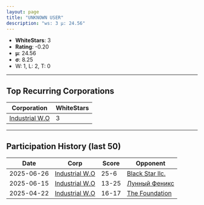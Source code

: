 ```yaml
---
layout: page
title: "UNKNOWN USER"
description: "ws: 3 μ: 24.56"
---
```

- **WhiteStars**: 3
- **Rating**: -0.20
- **μ**: 24.56  
- **σ**: 8.25
- W: 1, L: 2, T: 0

---

## Top Recurring Corporations

| Corporation | WhiteStars |
| --- | --- |
| [Industrial W\.O](https://ws.tsl.rocks/corp/99a4ba88f6a620cb9ea1da456127c978a858ffbda4e40b255fcf3365515da25d/) | 3 |

---

## Participation History (last 50)

| Date | Corp | Score | Opponent |
| --- | --- | --- | --- |
| 2025-06-26 | [Industrial W\.O](https://ws.tsl.rocks/corp/99a4ba88f6a620cb9ea1da456127c978a858ffbda4e40b255fcf3365515da25d/) | 25-6 | [Black Star llc\.](https://ws.tsl.rocks/corp/f6cd5aed527efed3a402f931784d68b5b7201b317118a60bd3d81b551ee87330/) |
| 2025-06-15 | [Industrial W\.O](https://ws.tsl.rocks/corp/99a4ba88f6a620cb9ea1da456127c978a858ffbda4e40b255fcf3365515da25d/) | 13-25 | [Лунный Феникс](https://ws.tsl.rocks/corp/457b7f76314e0ee24752aaf2396afac9027cfbdcca2a9863add962250ccbf389/) |
| 2025-04-22 | [Industrial W\.O](https://ws.tsl.rocks/corp/99a4ba88f6a620cb9ea1da456127c978a858ffbda4e40b255fcf3365515da25d/) | 16-17 | [The Foundation](https://ws.tsl.rocks/corp/279f86b28e83ff2e41b798bf93f59b0803e62aecd6e7f0caa5c8be3efecf8728/) |